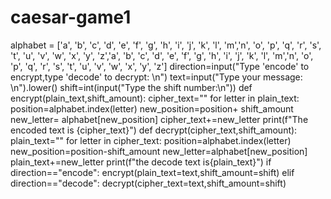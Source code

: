# caesar-game1

alphabet = ['a', 'b', 'c', 'd', 'e', 'f', 'g', 'h', 'i', 'j', 'k', 'l', 'm','n', 'o', 'p', 'q', 'r', 's', 't', 'u', 'v', 'w', 'x', 'y', 'z','a', 'b', 'c', 'd', 'e', 'f', 'g', 'h', 'i', 'j', 'k', 'l', 'm','n', 'o', 'p', 'q', 'r', 's', 't', 'u', 'v', 'w', 'x', 'y', 'z']
direction=input("Type 'encode' to encrypt,type 'decode' to decrypt: \n")
text=input("Type your message: \n").lower()
shift=int(input("Type the shift number:\n"))
def encrypt(plain_text,shift_amount):
  cipher_text=""
  for letter in plain_text:
    position=alphabet.index(letter)
    new_position=position+ shift_amount
    new_letter= alphabet[new_position]
    cipher_text+=new_letter
  print(f"The encoded text is {cipher_text}")
def decrypt(cipher_text,shift_amount):
  plain_text=""
  for letter in cipher_text:
    position=alphabet.index(letter)
    new_position=position-shift_amount
    new_letter=alphabet[new_position]
    plain_text+=new_letter
  print(f"the decode text is{plain_text}")
if direction=="encode":
  encrypt(plain_text=text,shift_amount=shift)
elif direction=="decode":
  decrypt(cipher_text=text,shift_amount=shift)
  

  


           
